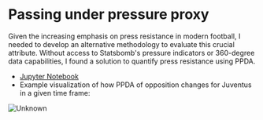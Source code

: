 # Passing under pressure proxy
Given the increasing emphasis on press resistance in modern football, I needed to develop an alternative methodology to evaluate this crucial attribute. Without access to Statsbomb's pressure indicators or 360-degree data capabilities, I found a solution to quantify press resistance using PPDA.

- [Jupyter Notebook](https://gibranium.github.io/underpressure/RETENTION-UNDER-PRESSURE-PROXY.html)
- Example visualization of how PPDA of opposition changes for Juventus in a given time frame:

![Unknown](https://github.com/user-attachments/assets/b2627049-b3cf-464b-80b7-7cd91864118e)
